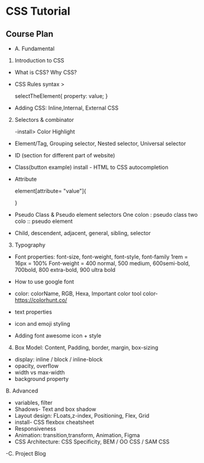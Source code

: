 # CSS Tutorial

## Course Plan

- A. Fundamental

1. Introduction to CSS

- What is CSS? Why CSS?
- CSS Rules syntax >

    selectTheElement{
        property: value;
    }

- Adding CSS: Inline,Internal, External CSS

2. Selectors & combinator

    -install> Color Highlight


- Element/Tag, Grouping selector, Nested selector, Universal selector
- ID (section for different part of website)
- Class(button example)
    install - HTML to CSS autocompletion
- Attribute

    element[attribute= "value"]{

    }
- Pseudo Class &  Pseudo element selectors
    One colon : pseudo class
    two colo :: pseudo element
- Child, descendent, adjacent, general, sibling, selector


3. Typography

- Font properties: font-size, font-weight, font-style, font-family
    1rem = 16px = 100%
    Font-weight = 400 normal, 500 medium, 600semi-bold, 700bold, 800 extra-bold, 900 ultra bold
    
- How to use google font
- color: colorName, RGB, Hexa, Important color tool
    color- https://colorhunt.co/
- text properties
- icon and emoji styling
- Adding font awesome icon + style



4. Box Model: Content, Padding, border, margin, box-sizing

- display: inline / block / inline-block
- opacity, overflow
- width vs max-width
- background property


B. Advanced

- variables, filter
- Shadows- Text and box shadow
- Layout design:  FLoats,z-index, Positioning, Flex, Grid
- install- CSS flexbox cheatsheet
- Responsiveness
- Animation: transition,transform, Animation, Figma
- CSS Architecture: CSS Specificity, BEM / OO CSS / SAM CSS

-C. Project Blog



